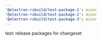 ```yaml
---
'@electron-rsbuild/test-package-1': minor
'@electron-rsbuild/test-package-2': minor
'@electron-rsbuild/test-package-3': minor
---
```


test: release packages for changeset
